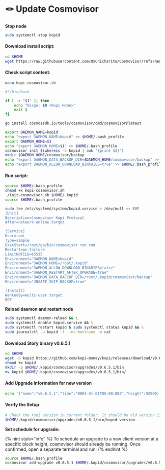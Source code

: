 # 🪢 Update Cosmovisor

**Stop node**

```bash
sudo systemctl stop kopid
```

#### Download install script: <a href="#download-install-script" id="download-install-script"></a>

```bash
cd $HOME
wget https://raw.githubusercontent.com/0xChicharito/Cosmovisor/refs/heads/main/kopi-cosmovisor.sh
```

#### Check script content: <a href="#check-script-content" id="check-script-content"></a>

```bash
nano kopi-cosmovisor.sh
```

```bash
#!/bin/bash

if [ -z "$1" ]; then
    echo "Usage: $0 <Kopi Home>"
    exit 1
fi

go install cosmossdk.io/tools/cosmovisor/cmd/cosmovisor@latest

export DAEMON_NAME=kopid
echo "export DAEMON_NAME=kopid" >> $HOME/.bash_profile
export DAEMON_HOME=$1
echo "export DAEMON_HOME=$1" >> $HOME/.bash_profile
cosmovisor init $(whereis -b kopid | awk '{print $2}')
mkdir $DAEMON_HOME/cosmovisor/backup
echo "export DAEMON_DATA_BACKUP_DIR=$DAEMON_HOME/cosmovisor/backup" >> $HOME/.bash_profile
echo "export DAEMON_ALLOW_DOWNLOAD_BINARIES=true" >> $HOME/.bash_profile
```

#### Run script: <a href="#run-script" id="run-script"></a>

```bash
source $HOME/.bash_profile
chmod +x kopi-cosmovisor.sh
./init-cosmovisor.sh $HOME/.kopid
source $HOME/.bash_profile
```

```bash
sudo tee /etc/systemd/system/kopid.service > /dev/null << EOF
[Unit]
Description=Cosmovisor Kopi Protocal 
After=network-online.target

[Service]
User=root
Type=simple
ExecStart=/root/go/bin/cosmovisor run run
Restart=on-failure
LimitNOFILE=65535
Environment="DAEMON_NAME=kopid"
Environment="DAEMON_HOME=/root/.kopid"
Environment="DAEMON_ALLOW_DOWNLOAD_BINARIES=false"
Environment="DAEMON_RESTART_AFTER_UPGRADE=true"
Environment="DAEMON_DATA_BACKUP_DIR=/root/.kopid/cosmovisor/backup"
Environment="UNSAFE_SKIP_BACKUP=true"

[Install]
WantedBy=multi-user.target
EOF
```

**Reload daemon and restart node**

```bash
sudo systemctl daemon-reload && \
sudo systemctl enable kopid.service && \
sudo systemctl restart kopid & sudo systemctl status kopid && \
sudo journalctl -u kopid -f --no-hostname -o cat
```

#### Download Story binary v0.6.5.1

```bash
cd $HOME
wget -O kopid https://github.com/kopi-money/kopi/releases/download/v0.6.5.1/kopid-v0.6.5.1-linux-amd64
chmod +x kopid
mkdir -p $HOME/.kopid/cosmovisor/upgrades/v0.6.5.1/bin
mv kopid $HOME/.kopid/cosmovisor/upgrades/v0.6.5.1/bin/
```

#### Add Upgrade Information for new version

```bash
echo '{"name":"v0.6.5.1","time":"0001-01-01T00:00:00Z","height":92500}' > $HOME/.kopid/cosmovisor/upgrades/v0.6.5.1/upgrade-info.json
```

#### &#x20;**Verify the Setup**

```bash
# Check the kopi version in current folder. It should be old version is v0.6.5.1
$HOME/.kopid/cosmovisor/upgrades/v0.6.5.1/bin/kopid version
```

**Set schedule for upgrade:**

{% hint style="info" %}
To schedule an upgrade to a new client version at a specific block height, cosmovisor should already be running. Once confirmed, open a separate terminal and run:
{% endhint %}

```bash
source $HOME/.bash_profile
cosmovisor add-upgrade v0.6.5.1 $HOME/.kopid/cosmovisor/upgrades/v0.6.5.1/bin/kopid --force --upgrade-height 92500
```
